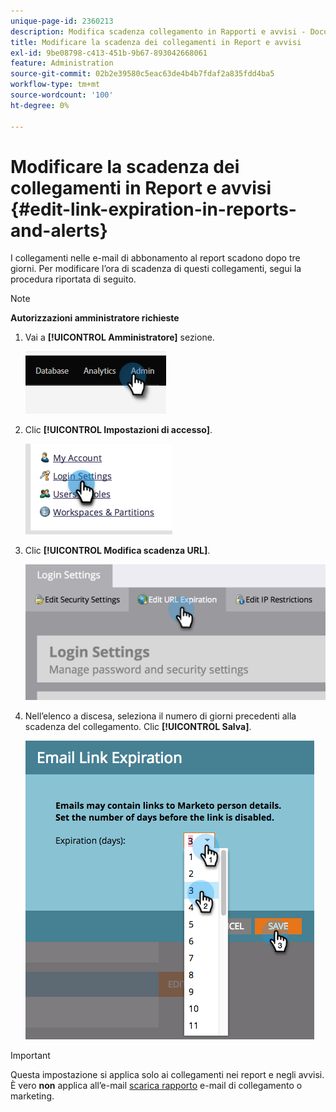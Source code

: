 ```yaml
---
unique-page-id: 2360213
description: Modifica scadenza collegamento in Rapporti e avvisi - Documentazione di Marketo - Documentazione del prodotto
title: Modificare la scadenza dei collegamenti in Report e avvisi
exl-id: 9be08798-c413-451b-9b67-893042668061
feature: Administration
source-git-commit: 02b2e39580c5eac63de4b4b7fdaf2a835fdd4ba5
workflow-type: tm+mt
source-wordcount: '100'
ht-degree: 0%

---
```


# Modificare la scadenza dei collegamenti in Report e avvisi {#edit-link-expiration-in-reports-and-alerts}

I collegamenti nelle e-mail di abbonamento al report scadono dopo tre giorni. Per modificare l’ora di scadenza di questi collegamenti, segui la procedura riportata di seguito.

>[!NOTE]
>
>**Autorizzazioni amministratore richieste**

1. Vai a **[!UICONTROL Amministratore]** sezione.

   ![](assets/edit-link-expiration-in-reports-and-alerts-1.png)

1. Clic **[!UICONTROL Impostazioni di accesso]**.

   ![](assets/edit-link-expiration-in-reports-and-alerts-2.png)

1. Clic **[!UICONTROL Modifica scadenza URL]**.

   ![](assets/edit-link-expiration-in-reports-and-alerts-3.png)

1. Nell’elenco a discesa, seleziona il numero di giorni precedenti alla scadenza del collegamento. Clic **[!UICONTROL Salva]**.

   ![](assets/edit-link-expiration-in-reports-and-alerts-4.png)

>[!IMPORTANT]
>
>Questa impostazione si applica solo ai collegamenti nei report e negli avvisi. È vero **non** applica all’e-mail [scarica rapporto](/help/marketo/product-docs/reporting/basic-reporting/report-subscriptions/subscribe-to-a-smart-list.md#email-message) e-mail di collegamento o marketing.
